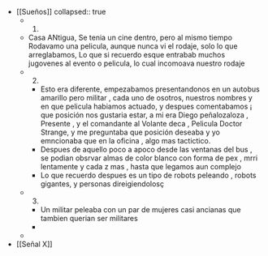 - [[Sueños]]
  collapsed:: true
	- 1.
	- Casa ANtigua, Se tenia un cine dentro, pero al mismo tiempo Rodavamo una pelicula, aunque nunca vi el rodaje, solo lo que arreglabamos, Lo que si recuerdo esque entrabab muchos jugovenes al evento o pelicula, lo cual incomoava nuestro rodaje
	- 2.
		- Esto era diferente, empezabamos presentandonos  en un autobus amarillo pero militar , cada uno de osotros, nuestros nombres y en que pelicula habiamos actuado, y despues comentabamos ¡ que posición nos gustaria estar, a mi era Diego peñalozaloza , Presente , y el comandante al Volante deca , Pelicula Doctor Strange, y me preguntaba que posición deseaba y yo emncionaba que en la oficina , algo mas tactictico.
		- Despues de aquello poco a apoco desde las ventanas del bus , se podian obsrvar almas de color blanco con forma de pex , mrri lentamente y cada z mas , hasta que legamos aun complejo
		- Lo que recuerdo despues es un tipo de robots peleando , robots gigantes, y personas direigiendolosç
	- 3.
		- Un militar peleaba con un par de mujeres casi ancianas que tambien querian ser militares
		-
	-
- [[Señal X]]